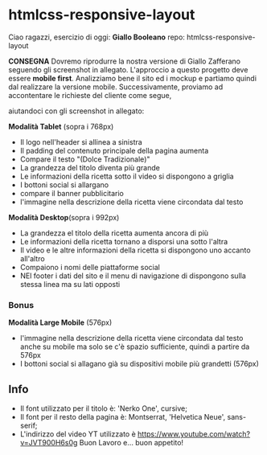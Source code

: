 # htmlcss-responsive-layout

Ciao ragazzi,
esercizio di oggi: **Giallo Booleano**
 repo: htmlcss-responsive-layout

 **CONSEGNA**
 Dovremo riprodurre la nostra versione di Giallo Zafferano seguendo gli screenshot in allegato. L'approccio a questo progetto deve essere **mobile first**.
 Analizziamo bene il sito ed i mockup e partiamo quindi dal realizzare la versione mobile.
Successivamente, proviamo ad accontentare le richieste del cliente come segue,

aiutandoci con gli screenshot in allegato:

**Modalità Tablet** (sopra i 768px)
 - Il logo nell'header si allinea a sinistra
 - Il padding del contenuto principale della pagina aumenta
 - Compare il testo "(Dolce Tradizionale)"
 - La grandezza del titolo diventa più grande
 - Le informazioni della ricetta sotto il video si dispongono a griglia
 - I bottoni social si allargano
 - compare il banner pubblicitario
 - l'immagine nella descrizione della ricetta viene circondata dal testo

**Modalità Desktop**(sopra i 992px)
 - La grandezza el titolo della ricetta aumenta ancora di più
 - Le informazioni della ricetta tornano a disporsi una sotto l'altra
 - Il video e le altre informazioni della ricetta si dispongono uno accanto all'altro
 - Compaiono i nomi delle piattaforme social
 - NEl footer i dati del sito e il menu di navigazione di dispongono sulla stessa linea ma su lati opposti

### **Bonus**

**Modalità Large Mobile** (576px)
 - l'immagine nella descrizione della ricetta viene circondata dal testo anche su mobile ma solo se c'è spazio sufficiente, quindi a partire da 576px
 - I bottoni social si allagano già su dispositivi mobile più grandetti (576px)
 
## **Info**
 - Il font utilizzato per il titolo è: 'Nerko One', cursive;
 - Il font per il resto della pagina è: Montserrat, 'Helvetica Neue', sans-serif;
 - L'indirizzo del video YT utilizzato è https://www.youtube.com/watch?v=JVT900H6s0g
 Buon Lavoro e… buon appetito!